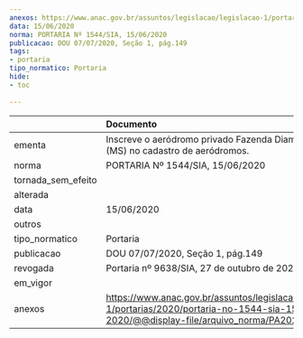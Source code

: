 ```yaml
---
anexos: https://www.anac.gov.br/assuntos/legislacao/legislacao-1/portarias/2020/portaria-no-1544-sia-15-06-2020/@@display-file/arquivo_norma/PA2020-1544.pdf
data: 15/06/2020
norma: PORTARIA Nº 1544/SIA, 15/06/2020
publicacao: DOU 07/07/2020, Seção 1, pág.149
tags:
- portaria
tipo_normatico: Portaria
hide: 
- toc 
 
---
```


|                    | Documento                                                                                                                                            |
|:-------------------|:-----------------------------------------------------------------------------------------------------------------------------------------------------|
| ementa             | Inscreve o aeródromo privado Fazenda Diamante - Jufap (MS) no cadastro de aeródromos.                                                                |
| norma              | PORTARIA Nº 1544/SIA, 15/06/2020                                                                                                                     |
| tornada_sem_efeito |                                                                                                                                                      |
| alterada           |                                                                                                                                                      |
| data               | 15/06/2020                                                                                                                                           |
| outros             |                                                                                                                                                      |
| tipo_normatico     | Portaria                                                                                                                                             |
| publicacao         | DOU 07/07/2020, Seção 1, pág.149                                                                                                                     |
| revogada           | Portaria nº 9638/SIA, 27 de outubro de 2022.                                                                                                         |
| em_vigor           |                                                                                                                                                      |
| anexos             | https://www.anac.gov.br/assuntos/legislacao/legislacao-1/portarias/2020/portaria-no-1544-sia-15-06-2020/@@display-file/arquivo_norma/PA2020-1544.pdf |